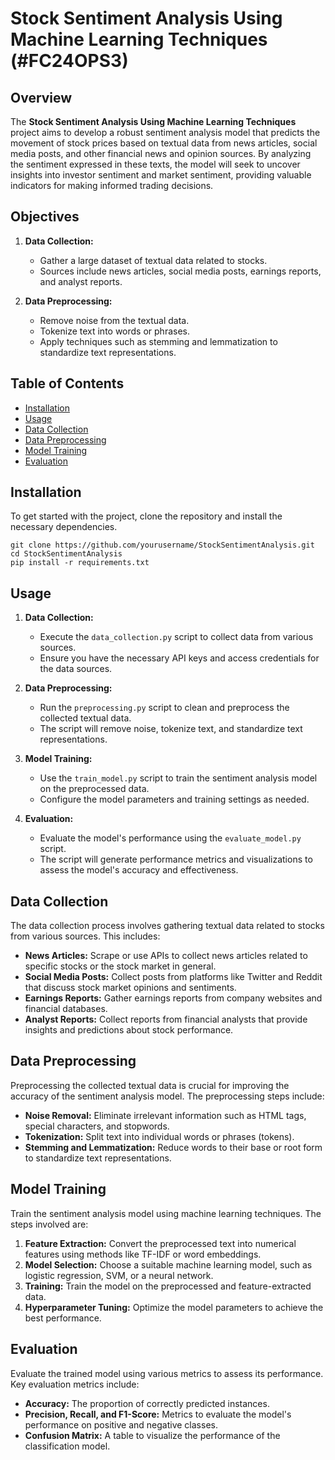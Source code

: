 # Stock Sentiment Analysis Using Machine Learning Techniques (#FC24OPS3)

## Overview

The **Stock Sentiment Analysis Using Machine Learning Techniques** project aims to develop a robust sentiment analysis model that predicts the movement of stock prices based on textual data from news articles, social media posts, and other financial news and opinion sources. By analyzing the sentiment expressed in these texts, the model will seek to uncover insights into investor sentiment and market sentiment, providing valuable indicators for making informed trading decisions.

## Objectives

1. **Data Collection:**
    - Gather a large dataset of textual data related to stocks.
    - Sources include news articles, social media posts, earnings reports, and analyst reports.

2. **Data Preprocessing:**
    - Remove noise from the textual data.
    - Tokenize text into words or phrases.
    - Apply techniques such as stemming and lemmatization to standardize text representations.

## Table of Contents

- [Installation](#installation)
- [Usage](#usage)
- [Data Collection](#data-collection)
- [Data Preprocessing](#data-preprocessing)
- [Model Training](#model-training)
- [Evaluation](#evaluation)

## Installation

To get started with the project, clone the repository and install the necessary dependencies.

```
git clone https://github.com/yourusername/StockSentimentAnalysis.git
cd StockSentimentAnalysis
pip install -r requirements.txt
```

## Usage

1. **Data Collection:**
    - Execute the `data_collection.py` script to collect data from various sources.
    - Ensure you have the necessary API keys and access credentials for the data sources.

2. **Data Preprocessing:**
    - Run the `preprocessing.py` script to clean and preprocess the collected textual data.
    - The script will remove noise, tokenize text, and standardize text representations.

3. **Model Training:**
    - Use the `train_model.py` script to train the sentiment analysis model on the preprocessed data.
    - Configure the model parameters and training settings as needed.

4. **Evaluation:**
    - Evaluate the model's performance using the `evaluate_model.py` script.
    - The script will generate performance metrics and visualizations to assess the model's accuracy and effectiveness.

## Data Collection

The data collection process involves gathering textual data related to stocks from various sources. This includes:

- **News Articles:** Scrape or use APIs to collect news articles related to specific stocks or the stock market in general.
- **Social Media Posts:** Collect posts from platforms like Twitter and Reddit that discuss stock market opinions and sentiments.
- **Earnings Reports:** Gather earnings reports from company websites and financial databases.
- **Analyst Reports:** Collect reports from financial analysts that provide insights and predictions about stock performance.

## Data Preprocessing

Preprocessing the collected textual data is crucial for improving the accuracy of the sentiment analysis model. The preprocessing steps include:

- **Noise Removal:** Eliminate irrelevant information such as HTML tags, special characters, and stopwords.
- **Tokenization:** Split text into individual words or phrases (tokens).
- **Stemming and Lemmatization:** Reduce words to their base or root form to standardize text representations.

## Model Training

Train the sentiment analysis model using machine learning techniques. The steps involved are:

1. **Feature Extraction:** Convert the preprocessed text into numerical features using methods like TF-IDF or word embeddings.
2. **Model Selection:** Choose a suitable machine learning model, such as logistic regression, SVM, or a neural network.
3. **Training:** Train the model on the preprocessed and feature-extracted data.
4. **Hyperparameter Tuning:** Optimize the model parameters to achieve the best performance.

## Evaluation

Evaluate the trained model using various metrics to assess its performance. Key evaluation metrics include:

- **Accuracy:** The proportion of correctly predicted instances.
- **Precision, Recall, and F1-Score:** Metrics to evaluate the model's performance on positive and negative classes.
- **Confusion Matrix:** A table to visualize the performance of the classification model.


